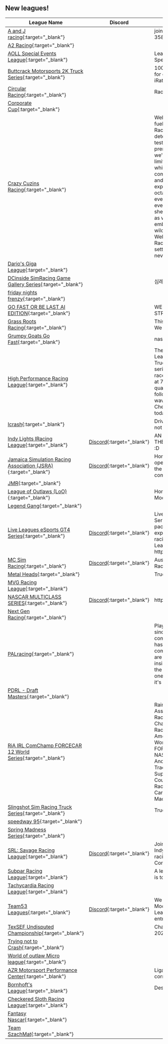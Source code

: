 ## New leagues!

| League Name | Discord | About |
|--------------------------------------------------------------------------------------------------------------------------------------------|-----------------------------------------------------------|-----------------------------------------------------------------------------------------------------------------------------------------------------------------------------------------------------------------------------------------------------------------------------------------------------------------------------------------------------------------------------------------------------------------------------------------------------------------------------------------------------------------------------------------------------------------------------------------------------------------------------------------------------------------------------|
|[A and J racing](https://members.iracing.com/membersite/member/LeagueView.do?league=11041){:target="_blank"} | |join we love big blocks and 358s |
|[A2 Racing](https://members.iracing.com/membersite/member/LeagueView.do?league=11026){:target="_blank"} | | |
|[AOLL Special Events League](https://members.iracing.com/membersite/member/LeagueView.do?league=11019){:target="_blank"} | |League designated for Aoll's Special Events |
|[Buttcrack Motorsports 2K Truck Series](https://members.iracing.com/membersite/member/LeagueView.do?league=11020){:target="_blank"} | |100% race length Truck Series for drivers with less than a 2k iRating\. |
|[Circular Racing](https://members.iracing.com/membersite/member/LeagueView.do?league=11029){:target="_blank"} | |Racing Circularly |
|[Corporate Cup](https://members.iracing.com/membersite/member/LeagueView.do?league=11045){:target="_blank"} | | |
|[Crazy Cuzins Racing](https://members.iracing.com/membersite/member/LeagueView.do?league=11028){:target="_blank"} | |Welcome to the adrenaline\-fueled world of Crazy Cuzins Racing, where dirt meets determination in the ultimate test of skill and speed\. As a premier dirt late model league, we're dedicated to pushing the limits of racing excitement while fostering a tight\-knit community of drivers, fans, and enthusiasts\. Get ready to experience the thrill of high\-octane competition, where every turn, every lap, and every victory is earned through sheer grit and passion\. Join us as we rev up the engines and embark on a journey that's as wild as it is exhilarating\. Welcome to Crazy Cuzins Racing—where the dirt never settles and the competition never sleeps\. |
|[Dario's Giga League](https://members.iracing.com/membersite/member/LeagueView.do?league=11039){:target="_blank"} | | |
|[DCinside SimRacing Game Gallery Series](https://members.iracing.com/membersite/member/LeagueView.do?league=11052){:target="_blank"} | |심레이싱 게임 갤러리의 갤멀 리그 |
|[friday nights frenzy](https://members.iracing.com/membersite/member/LeagueView.do?league=11047){:target="_blank"} | | |
|[GO FAST OR BE LAST AI EDITION](https://members.iracing.com/membersite/member/LeagueView.do?league=11051){:target="_blank"} | |WE ARE RUNNING 125% STRENGTH AI |
|[Grass Roots Racing](https://members.iracing.com/membersite/member/LeagueView.do?league=11012){:target="_blank"} | |This is a friendly GT4 League\. We race Tuesdays at 7:15 PM |
|[Grumpy Goats Go Fast](https://members.iracing.com/membersite/member/LeagueView.do?league=11024){:target="_blank"} | |nascar nex gen |
|[High Performance Racing League](https://members.iracing.com/membersite/member/LeagueView.do?league=11044){:target="_blank"} | |The High Performance Racing League will features a Nascar Truck Series League\. The series will be full length truck races\. Practice room will start at 7:15 PM EST followed by qualifying at 8 PM and race to follow\. We will have Lucky dog, wave by, and stage racing\. Check us out and sign up today\. |
|[Icrash](https://members.iracing.com/membersite/member/LeagueView.do?league=11018){:target="_blank"} | |Drive Fast Eat Yanno and Try not to Crash |
|[Indy Lights IRacing League](https://members.iracing.com/membersite/member/LeagueView.do?league=11048){:target="_blank"} |[Discord](https://discord.gg/KnxdybMh){:target="_blank"} |AN INDYCAR LEAGUE WITH THE IR\-05 AND FULL OVALS :D |
|[Jamaica Simulation Racing Association \(JSRA\)](https://members.iracing.com/membersite/member/LeagueView.do?league=11037){:target="_blank"} |[Discord](https://discord.gg/8JTzZyg7ae){:target="_blank"} |Home of sim racing in Jamaica, open to racers from all across the globe for high, clean and competitive racing\! |
|[JMR](https://members.iracing.com/membersite/member/LeagueView.do?league=11025){:target="_blank"} | | |
|[League of Outlaws \(LoO\)](https://members.iracing.com/membersite/member/LeagueView.do?league=11032){:target="_blank"} | |Home of the LoO IMCA Style Modifieds |
|[Legend Gang](https://members.iracing.com/membersite/member/LeagueView.do?league=11043){:target="_blank"} | | |
|[Live Leagues eSports GT4 Series](https://members.iracing.com/membersite/member/LeagueView.do?league=11022){:target="_blank"} |[Discord](https://discord.gg/VBn3fPuF7S){:target="_blank"} |Live Leagues eSports GT4 Series is a fantastic action packed season for any level of experience bringing good racing to all tracks\.   Live Leagues Discord: https://discord\.gg/VBn3fPuF7S |
|[MC Sim Racing](https://members.iracing.com/membersite/member/LeagueView.do?league=11035){:target="_blank"} |[Discord](https://discord.gg/ScFqpWPdCE){:target="_blank"} |Australian & Beyond \- Sim Racing League |
|[Metal Heads](https://members.iracing.com/membersite/member/LeagueView.do?league=11053){:target="_blank"} | |Truck Series |
|[MVG Racing League](https://members.iracing.com/membersite/member/LeagueView.do?league=11009){:target="_blank"} | | |
|[NASCAR MULTICLASS SERIES](https://members.iracing.com/membersite/member/LeagueView.do?league=11015){:target="_blank"} |[Discord](https://discord.gg/Te2D8ef9kd){:target="_blank"} |https://discord\.gg/Te2D8ef9kd |
|[Next Gen Racing](https://members.iracing.com/membersite/member/LeagueView.do?league=11031){:target="_blank"} | | |
|[PALracing](https://members.iracing.com/membersite/member/LeagueView.do?league=11038){:target="_blank"} | |Player Advancement League, since its iteration as a competitive counter strike hub, has always made peer comradery it's center point; we are all here for what is insistently a community hub for the benefit of improving oneself and others, now with it's very own iRacing branch\! |
|[PDRL \- Draft Masters](https://members.iracing.com/membersite/member/LeagueView.do?league=11033){:target="_blank"} | | |
|[RiA IRL ComChamp FORCECAR 12 World Series](https://members.iracing.com/membersite/member/LeagueView.do?league=11036){:target="_blank"} | |Rainbow's iRacing Association's International Racing League Community Championship of Favorite Oval Race Cars Enduro Cup of America by RainbowLion12 World Series \(Short FORCECAR\) Takes Current NASCAR, IndyCar, Late Models And Street Stocks To Short Tracks, Intermediates, Superspeedways And Road Courses In Unique Multi\-Class Racing Events With Up To 60 Cars On Track\. Join The Madness Now\! |
|[Slingshot Sim Racing Truck Series](https://members.iracing.com/membersite/member/LeagueView.do?league=11046){:target="_blank"} | |Truck Series Fix Setup |
|[speedway 95](https://members.iracing.com/membersite/member/LeagueView.do?league=11042){:target="_blank"} | | |
|[Spring Madness Series](https://members.iracing.com/membersite/member/LeagueView.do?league=11021){:target="_blank"} | | |
|[SRL: Savage Racing League](https://members.iracing.com/membersite/member/LeagueView.do?league=11030){:target="_blank"} |[Discord](https://discord.gg/5VBPJxssfM){:target="_blank"} |Join the SRL for ARCA, Gen4, IndyCar, and Super Formula racing\. All skill levels welcome\. Compete, connect, and win\! |
|[Subpar Racing League](https://members.iracing.com/membersite/member/LeagueView.do?league=11049){:target="_blank"} | |A league where being subpar is to be celebrated\. |
|[Tachycardia Racing League](https://members.iracing.com/membersite/member/LeagueView.do?league=11017){:target="_blank"} | | |
|[Team53 Leagues](https://members.iracing.com/membersite/member/LeagueView.do?league=11010){:target="_blank"} |[Discord](https://discord.gg/44ZD5Kbkhk.){:target="_blank"} |We offer both a Pro Late Model, GT3, and Pro 2 Lite League\. All leagues will be free entry\. |
|[TexSEF Undisputed Championship](https://members.iracing.com/membersite/member/LeagueView.do?league=11014){:target="_blank"} | |Championship for TexSEF 2024 |
|[Trying not to Crash](https://members.iracing.com/membersite/member/LeagueView.do?league=11013){:target="_blank"} | | |
|[World of outlaw Micro league](https://members.iracing.com/membersite/member/LeagueView.do?league=11040){:target="_blank"} | | |
|[AZR Motorsport Performance Center](https://members.iracing.com/membersite/member/LeagueView.do?league=11016){:target="_blank"} | |Liga privada para treinos e corridas\. |
|[Bornhoft's League](https://members.iracing.com/membersite/member/LeagueView.do?league=11023){:target="_blank"} | |Description |
|[Checkered Sloth Racing League](https://members.iracing.com/membersite/member/LeagueView.do?league=11050){:target="_blank"} | | |
|[Fantasy Nascar](https://members.iracing.com/membersite/member/LeagueView.do?league=11011){:target="_blank"} | | |
|[Team SzachMat](https://members.iracing.com/membersite/member/LeagueView.do?league=11027){:target="_blank"} | | |

